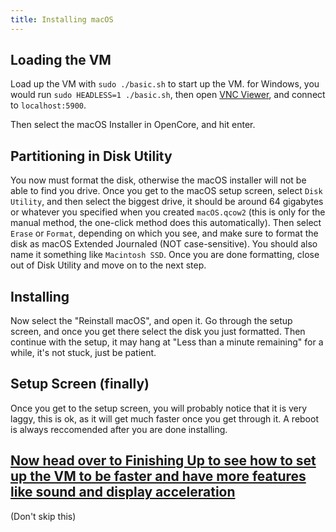 ```yaml
---
title: Installing macOS
--- 
```

## Loading the VM

Load up the VM with `sudo ./basic.sh` to start up the VM. for Windows, you would run `sudo HEADLESS=1 ./basic.sh`, then open [VNC Viewer](https://www.realvnc.com/connect/download/viewer/), and connect to `localhost:5900`. 

Then select the macOS Installer in OpenCore, and hit enter.

## Partitioning in Disk Utility

You now must format the disk, otherwise the macOS installer will not be able to find you drive. Once you get to the macOS setup screen, select `Disk Utility`, and then select the biggest drive, it should be around 64 gigabytes or whatever you specified when you created `macOS.qcow2` (this is only for the manual method, the one-click method does this automatically). Then select `Erase` or `Format`, depending on which you see, and make sure to format the disk as macOS Extended Journaled (NOT case-sensitive). You should also name it something like `Macintosh SSD`. Once you are done formatting, close out of Disk Utility and move on to the next step.

## Installing

Now select the "Reinstall macOS", and open it. Go through the setup screen, and once you get there select the disk you just formatted. Then continue with the setup, it may hang at "Less than a minute remaining" for a while, it's not stuck, just be patient.

## Setup Screen (finally)

Once you get to the setup screen, you will probably notice that it is very laggy, this is ok, as it will get much faster once you get through it. A reboot is always reccomended after you are done installing.

## [Now head over to Finishing Up to see how to set up the VM to be faster and have more features like sound and display acceleration](/docs/finishing-up)

(Don't skip this)
